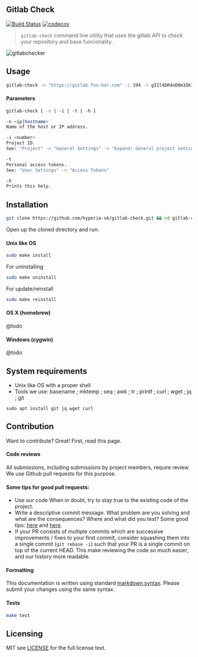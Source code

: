 ## Gitlab Check

[![Build Status](https://travis-ci.org/hyperia-sk/gitlab-check.svg?branch=master)](https://travis-ci.org/hyperia-sk/gitlab-check) [![codecov](https://codecov.io/gh/hyperia-sk/gitlab-check/branch/master/graph/badge.svg)](https://codecov.io/gh/hyperia-sk/gitlab-check)

> `gitlab-check` command line utility that uses the gitlab API to check your repository and base funcionality.

![gitlabchecker](https://user-images.githubusercontent.com/6382002/32325876-0913b9d2-bfd1-11e7-9841-bc5451311e18.png)

## Usage

```bash
gitlab-check -n "https://gitlab.foo-bar.com" -i 194 -t gI1l4bR4nD0m1Ok3nH3r3 
```

#### Parameters

```bash
gitlab-check [ -n | -i | -t | -h ]

-n <ip|hostname>
Name of the host or IP address.

-i <number>
Project ID.
See: "Project" -> "General Settings" -> "Expand: General project settings"

-t
Personal access tokens. 
See: "User Settings" -> "Access Tokens"

-h
Prints this help.
```

## Installation

```bash
git clone https://github.com/hyperia-sk/gitlab-check.git && cd gitlab-check
```

Open up the cloned directory and run:

#### Unix like OS

```bash
sudo make install
```

For uninstalling

```bash
sudo make uninstall
```

For update/reinstall

```bash
sudo make reinstall
```

#### OS X (homebrew)

@todo

#### Windows (cygwin)

@todo


## System requirements

* Unix like OS with a proper shell
* Tools we use: basename ; mktemp ; seq ; awk ; tr ; printf ; curl ; wget ; jq ; git

`sudo apt install git jq wget curl`

## Contribution 

Want to contribute? Great! First, read this page.

#### Code reviews

All submissions, including submissions by project members, require review. 
We use Github pull requests for this purpose.

#### Some tips for good pull requests:
* Use our code
  When in doubt, try to stay true to the existing code of the project.
* Write a descriptive commit message. What problem are you solving and what
  are the consequences? Where and what did you test? Some good tips:
  [here](http://robots.thoughtbot.com/5-useful-tips-for-a-better-commit-message)
  and [here](https://www.kernel.org/doc/Documentation/SubmittingPatches).
* If your PR consists of multiple commits which are successive improvements /
  fixes to your first commit, consider squashing them into a single commit
  (`git rebase -i`) such that your PR is a single commit on top of the current
  HEAD. This make reviewing the code so much easier, and our history more
  readable.

#### Formatting

This documentation is written using standard [markdown syntax](https://help.github.com/articles/markdown-basics/). Please submit your changes using the same syntax.

#### Tests

```bash
make test
```

## Licensing
MIT see [LICENSE][] for the full license text.

   [read this page]: https://github.com/hyperia-sk/gitlab-check/blob/master/CONTRIBUTING.md
   [landing page]: https://github.com/hyperia-sk/gitlab-check
   [LICENSE]: https://github.com/hyperia-sk/gitlab-check/blob/master/LICENSE


